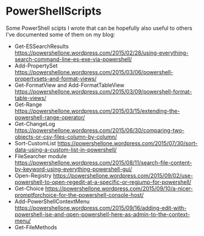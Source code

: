 # PowerShellScripts
Some PowerShell scipts I wrote that can be hopefully also useful to others
I've documented some of them on my blog:
* Get-ESSearchResults https://powershellone.wordpress.com/2015/02/28/using-everything-search-command-line-es-exe-via-powershell/
* Add-PropertySet https://powershellone.wordpress.com/2015/03/06/powershell-propertysets-and-format-views/
* Get-FormatView and Add-FormatTableView  https://powershellone.wordpress.com/2015/03/09/powershell-format-table-views/
* Get-Range https://powershellone.wordpress.com/2015/03/15/extending-the-powershell-range-operator/
* Get-ChangeLog https://powershellone.wordpress.com/2015/06/30/comparing-two-objects-or-csv-files-column-by-column/
* Sort-CustomList https://powershellone.wordpress.com/2015/07/30/sort-data-using-a-custom-list-in-powershell/
* FileSearcher module https://powershellone.wordpress.com/2015/08/11/search-file-content-by-keyword-using-everything-powershell-gui/
* Open-Registry https://powershellone.wordpress.com/2015/09/02/use-powershell-to-open-regedit-at-a-specific-or-regjump-for-powershell/
* Get-Choice https://powershellone.wordpress.com/2015/09/10/a-nicer-promptforchoice-for-the-powershell-console-host/
* Add-PowerShellContextMenu https://powershellone.wordpress.com/2015/09/16/adding-edit-with-powershell-ise-and-open-powershell-here-as-admin-to-the-context-menu/
* Get-FileMethods 
